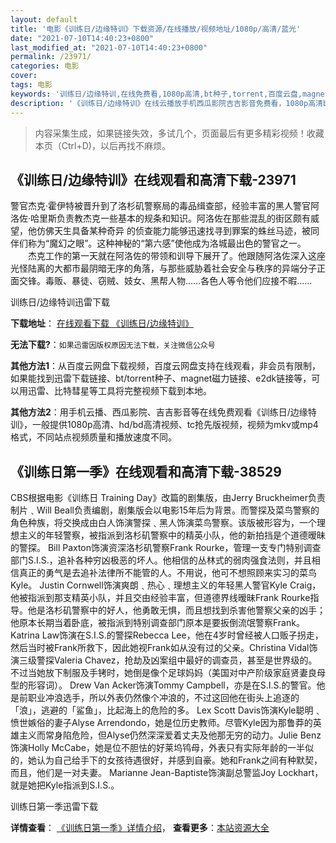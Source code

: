 ```yaml
---
layout: default
title: '电影《训练日/边缘特训》下载资源/在线播放/视频地址/1080p/高清/蓝光'
date: "2021-07-10T14:40:23+0800"
last_modified_at: "2021-07-10T14:40:23+0800"
permalink: /23971/
categories: 电影
cover:
tags: 电影
keywords: '训练日/边缘特训,在线免费看,1080p高清,bt种子,torrent,百度云盘,magnet,磁力链,迅雷下载资源'
description: '《训练日/边缘特训》在线云播放手机西瓜影院吉吉影音免费看，1080p高清bd/hd未删减完整版和tc抢先枪版，mkv/mp4格式，附带bt/torrent种子、magnet/磁力链、百度云盘、网盘资源迅雷下载链接'
---
```


>内容采集生成，如果链接失效，多试几个，页面最后有更多精彩视频！收藏本页（Ctrl+D)，以后再找不麻烦。


## 《训练日/边缘特训》在线观看和高清下载-23971

警官杰克·霍伊特被晋升到了洛杉矶警察局的毒品缉查部，经验丰富的黑人警官阿洛佐&middot;哈里斯负责教杰克一些基本的规条和知识。阿洛佐在那些混乱的街区颇有威望，他仿佛天生具备某种奇异 的侦查能力能够迅速找寻到罪案的蛛丝马迹，被同伴们称为“魔幻之眼”。这种神秘的“第六感&rdquo;使他成为洛城最出色的警官之一。 　　杰克工作的第一天就在阿洛佐的带领和训导下展开了。他跟随阿洛佐深入这座光怪陆离的大都市最阴暗无序的角落，与那些威胁着社会安全与秩序的异端分子正面交锋。毒贩、暴徒、窃贼、妓女、黑帮人物&hellip;…各色人等令他们应接不暇&hellip;…


训练日/边缘特训迅雷下载

**下载地址**： [在线观看下载 《训练日/边缘特训》](https://www.993dy.com//vod-detail-id-24124.html) 


**无法下载?**：`如果迅雷因版权原因无法下载，关注微信公众号 `

**其他方法1**：从百度云网盘下载视频，百度云网盘支持在线观看，非会员有限制，如果能找到迅雷下载链接、bt/torrent种子、magnet磁力链接、e2dk链接等，可以用迅雷、比特彗星等工具将完整视频下载到本地。

**其他方法2**：用手机云播、西瓜影院、吉吉影音等在线免费观看《训练日/边缘特训》，一般提供1080p高清、hd/bd高清视频、tc抢先版视频，视频为mkv或mp4格式，不同站点视频质量和播放速度不同。


## 《训练日第一季》在线观看和高清下载-38529

CBS根据电影《训练日 Training Day》改篇的剧集版，由Jerry Bruckheimer负责制片﹑Will Beall负责编剧，剧集版会以电影15年后为背景。而警探及菜鸟警察的角色种族，将交换成由白人饰演警探﹑黑人饰演菜鸟警察。该版被形容为，一个理想主义的年轻警察，被指派到洛杉矶警察中的精英小队，他的新拍挡是个道德暧昧的警探。 Bill Paxton饰演资深洛杉矶警察Frank Rourke，管理一支专门特别调查部门S.I.S.，追补各种穷凶极恶的坏人。他相信的丛林式的弱肉强食法则，并且相信真正的勇气是去追补法律所不能管的人。不用说，他可不想照顾来实习的菜鸟Kyle。 Justin Cornwell饰演爽朗﹑热心﹑理想主义的年轻黑人警官Kyle Craig，他被指派到那支精英小队，并且交由经验丰富，但道德界线暧昧Frank Rourke指导。他是洛杉矶警察中的好人，他勇敢无惧，而且想找到杀害他警察父亲的凶手；他原本长期当着卧底，被指派到特别调查部门原本是要扳倒流氓警察Frank。 Katrina Law饰演在S.I.S.的警探Rebecca Lee，他在4岁时曾经被人口贩子拐走，然后当时被Frank所救下，因此她视Frank如从没有过的父亲。Christina Vidal饰演三级警探Valeria Chavez，抢劫及凶案组中最好的调查员，甚至是世界级的。不过当她放下制服及手铐时，她倒是像个足球妈妈（美国对中产阶级家庭贤妻良母型的形容词）。 Drew Van Acker饰演Tommy Campbell，亦是在S.I.S.的警官。他是前职业冲浪选手，所以外表仍然像个冲浪的，不过这回他在街头上追逐的「浪」，逃避的「鲨鱼」，比起海上的危险的多。 Lex Scott Davis饰演Kyle聪明﹑愤世嫉俗的妻子Alyse Arrendondo，她是位历史教师。尽管Kyle因为那鲁莽的英雄主义而常身陷危险，但Alyse仍然深深爱着丈夫及他那无穷的动力。Julie Benz饰演Holly McCabe，她是位不胆怯的好莱坞鸨母，外表只有实际年龄的一半似的，她认为自己给手下的女孩待遇很好，并感到自豪。她和Frank之间有种默契，而且，他们是一对夫妻。 Marianne Jean-Baptiste饰演副总警监Joy Lockhart，就是她把Kyle指派到S.I.S.。


训练日第一季迅雷下载

**详情查看**： [《训练日第一季》详情介绍](/movie/38529/)， **查看更多**：[本站资源大全](/movie/t/all/)


